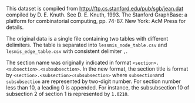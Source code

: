 This dataset is compiled from http://ftp.cs.stanford.edu/pub/sgb/jean.dat compiled by  D. E. Knuth. See D. E. Knuth, 1993. The Stanford GraphBase: a platform for combinatorial computing, pp. 74-87. New York: AcM Press for details.

The original data is a single file containing two tables with different delimiters. The table is separated into `lessmis_node_table.csv` and `lesmis_edge_table.csv` with consistent delimiter `,`.

The section name was originally indicated in format `<section>.<subsection>.<subsubsection>`. In the new format, the section title is format by `<section>.<subsection><subsubsection>` where `subsection`and `subsubsection` are represented by two-digit number. For section number less than 10, a leading 0 is appended. For instance, the subsubsection 10 of subsection 2 of section 1 is represented by `1.0210`.
